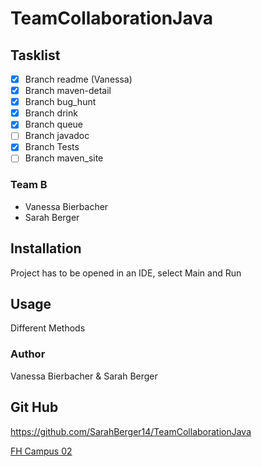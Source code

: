 # TeamCollaborationJava

## Tasklist

- [x] Branch readme (Vanessa)
- [x] Branch maven-detail 
- [x] Branch bug_hunt
- [x] Branch drink
- [x] Branch queue
- [ ] Branch javadoc
- [x] Branch Tests
- [ ] Branch maven_site

### Team B
- Vanessa Bierbacher
- Sarah Berger

## Installation

Project has to be opened in an IDE, select Main and Run


## Usage

Different Methods

### Author
Vanessa Bierbacher & Sarah Berger


## Git Hub
https://github.com/SarahBerger14/TeamCollaborationJava

[FH Campus 02](www.campus02.at)